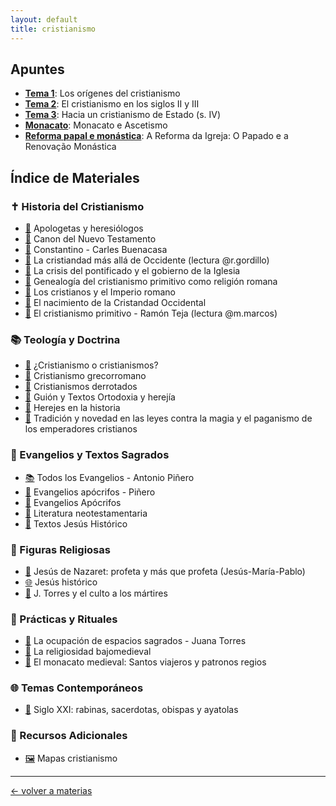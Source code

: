```yaml
---
layout: default
title: cristianismo
---
```


## Apuntes

- [**Tema 1**](apuntes/crmo_t1): Los orígenes del cristianismo
- [**Tema 2**](apuntes/crmo_t2.md): El cristianismo en los siglos II y III
- [**Tema 3**](apuntes/crmo_t3.md): Hacia un cristianismo de Estado (s. IV)
- [**Monacato**](apuntes/monacato.md): Monacato e Ascetismo
- [**Reforma papal e monástica**](apuntes/r_monastica.md): A Reforma da Igreja: O Papado e a Renovação Monástica

## Índice de Materiales

### ✝️ Historia del Cristianismo
- [📄](https://dh4ih.github.io/mcr/cristianismo/materiales/apologetas.pdf) Apologetas y heresiólogos
- [📄](materiales/canonNT.docx) Canon del Nuevo Testamento
- [📄](materiales/constantinus.pdf) Constantino - Carles Buenacasa
- [📄](materiales/cris_masalla.pdf) La cristiandad más allá de Occidente (lectura @r.gordillo)
- [📄](materiales/crisispont.pdf) La crisis del pontificado y el gobierno de la Iglesia
- [📄](materiales/genealogia.pdf) Genealogía del cristianismo primitivo como religión romana
- [📄](materiales/cristianosimperio.docx) Los cristianos y el Imperio romano
- [📄](materiales/cristiandadoccidental.pdf) El nacimiento de la Cristandad Occidental
- [📄](materiales/crmoprimitivo.pdf) El cristianismo primitivo - Ramón Teja (lectura @m.marcos)

### 📚 Teología y Doctrina
- [📄](materiales/crmoocrmos.pdf) ¿Cristianismo o cristianismos?
- [📄](materiales/crmogrecorromano.pdf) Cristianismo grecorromano
- [📄](materiales/crmosderrotados.pdf) Cristianismos derrotados
- [📄](materiales/guion.doc) Guión y Textos Ortodoxia y herejía
- [📄](materiales/herejes.pdf) Herejes en la historia
- [📄](materiales/leyespaganismo.pdf) Tradición y novedad en las leyes contra la magia y el paganismo de los emperadores cristianos
  
### 📜 Evangelios y Textos Sagrados
- [📚](/materiales/todoslosevangelios_ap.pdf) Todos los Evangelios - Antonio Piñero
- [📄](materiales/evapocrifospiñero.pdf) Evangelios apócrifos - Piñero
- [📄](materiales/evapocrifos.pdf) Evangelios Apócrifos
- [📄](materiales/litneotest.pdf) Literatura neotestamentaria
- [📄](materiales/textosjesus.doc) Textos Jesús Histórico

### 👼 Figuras Religiosas
- [📄](materiales/jesusmariapablo.pdf) Jesús de Nazaret: profeta y más que profeta (Jesús-María-Pablo)
- [🌐](https://www.jotdown.es/2018/11/jesus-de-nazaret-i-el-jesus-historico/) Jesús histórico
- [📄](materiales/cultomartires.pdf) J. Torres y el culto a los mártires

### 🙏 Prácticas y Rituales
- [📄](materiales/ocupacion.pdf) La ocupación de espacios sagrados - Juana Torres
- [📄](materiales/relibajomedieval.pdf) La religiosidad bajomedieval
- [📄](materiales/monacatomedieval.pdf) El monacato medieval: Santos viajeros y patronos regios

### 🌐 Temas Contemporáneos
- [📄](materiales/sacerdotas.pdf) Siglo XXI: rabinas, sacerdotas, obispas y ayatolas

### 📖 Recursos Adicionales
- [🖼️](materiales/mapas.ppt) Mapas cristianismo

---
<div style="display: flex; align-items: center; float: left;">
<a href="../">&#8592; volver a materias</a>
</div>
